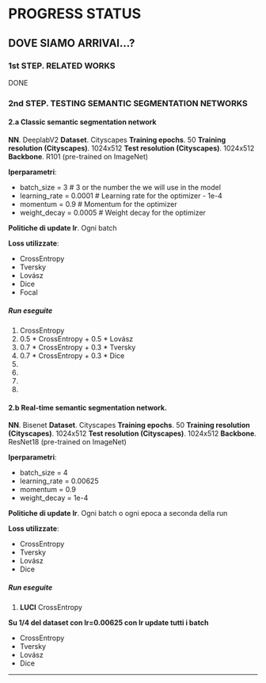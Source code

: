 # PROGRESS STATUS

## DOVE SIAMO ARRIVAI...?
### 1st STEP. RELATED WORKS 
DONE

### 2nd STEP. TESTING SEMANTIC SEGMENTATION NETWORKS
#### 2.a Classic semantic segmentation network
**NN**. DeeplabV2 
**Dataset**. Cityscapes 
**Training epochs**. 50 
**Training resolution (Cityscapes)**. 1024x512 
**Test resolution (Cityscapes)**. 1024x512 
**Backbone**. R101 (pre-trained on ImageNet)

**Iperparametri**:
- batch_size = 3 # 3 or the number the we will use in the model
- learning_rate = 0.0001 # Learning rate for the optimizer - 1e-4
- momentum = 0.9 # Momentum for the optimizer
- weight_decay = 0.0005 # Weight decay for the optimizer

**Politiche di update lr**. Ogni batch

**Loss utilizzate**:
- CrossEntropy
- Tversky
- Lovász
- Dice
- Focal

##### Run eseguite
1. CrossEntropy
2. 0.5 * CrossEntropy + 0.5 * Lovász
3. 0.7 * CrossEntropy + 0.3 * Tversky
4. 0.7 * CrossEntropy + 0.3 * Dice
5. 
6. 
7. 
8. 



#### 2.b Real-time semantic segmentation network.
**NN**. Bisenet 
**Dataset**. Cityscapes 
**Training epochs**. 50 
**Training resolution (Cityscapes)**. 1024x512 
**Test resolution (Cityscapes)**. 1024x512 
**Backbone**. ResNet18 (pre-trained on ImageNet)

**Iperparametri**:
- batch_size = 4 
- learning_rate = 0.00625
- momentum = 0.9
- weight_decay = 1e-4 

**Politiche di update lr**. Ogni batch o ogni epoca a seconda della run

**Loss utilizzate**:
- CrossEntropy
- Tversky
- Lovász
- Dice

##### Run eseguite
1. **LUCI** CrossEntropy

**Su 1/4 del dataset con lr=0.00625 con lr update tutti i batch**
- CrossEntropy
- Tversky
- Lovász
- Dice

****
